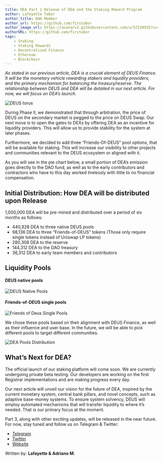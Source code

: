 ```yaml
---
title: DEA Part 2 Release of DEA and the Staking Reward Program
author: Lafeyette Tabor
author_title: DAO Member
author_url: https://github.com/firstabor
author_image_url: https://avatars2.githubusercontent.com/u/57239935?s=400&v=4
authorURL: https://github.com/firstabor
tags:
    - Staking
    - Staking Rewards
    - Decentralized Finance
    - Ethereum
    - Blockchain
---
```

_As stated in our previous article, DEA is a crucial element of DEUS Finance. It will be the monetary vehicle rewarding stakers and liquidity providers, and the primary mechanism for balancing the treasury/reserve. The relationship between DEUS and DEA will be detailed in our next article. For now, we will focus on DEA’s launch._

![DEUS torus](/videos/torus_gif.gif)

During Phase II, we demonstrated that through arbitration, the price of DEUS on the secondary market is pegged to the price on DEUS Swap. Our next move is to open the gates to DEXs by offering DEA as an incentive for liquidity providers. This will allow us to provide stability for the system at later phases.

Furthermore, we decided to add three “Friends-Of-DEUS” pool options, that will be available for staking. This will increase our visibility to other projects and communities relevant to the DEUS ecosystem or aligned with it.

As you will see in the pie chart below, a small portion of DEA’s emission goes directly to the DAO fund, as well as to the early contributors and contractors who have to this day worked tirelessly with little to no financial compensation.

## Initial Distribution: How DEA will be distributed upon Release
1,000,000 DEA will be pre-mined and distributed over a period of six months as follows:
+ 440,928 DEA to three native DEUS pools
+ 98,136 DEA to three “Friends-of-DEUS” tokens (Those only require single tokens instead of Uniswap LP tokens)
+ 280,308 DEA to the reserve
+ 144,312 DEA to the DAO treasury
+ 36,312 DEA to early team members and contributors

## Liquidity Pools
#### DEUS native pools
![DEUS Native Pools](/img/deus_native_pools.png)


#### Friends-of-DEUS single pools
![Friends of Deus Single Pools](/img/friends_of_deus_single_pools.png)

We chose these pools based on their alignment with DEUS Finance, as well as their influence and user base. In the future, we will be able to pick different pools to target different communities.

![DEA Pools Distribution](/img/dea_pools_distribution.png)


## What’s Next for DEA?
The official launch of our staking platform will come soon. We are currently undergoing private beta testing. Our developers are working on the first Registrar implementations and are making progress every day.

Our next article will unveil our vision for the future of DEA, inspired by the current monetary system, central bank pillars, and novel concepts, such as adaptive base-money systems. To ensure system solvency, DEUS will employ automated mechanisms that will transfer liquidity to where it’s needed. That is our primary focus at the moment.

Part 3, along with other exciting updates, will be released in the near future. For now, stay tuned and follow us on Telegram & Twitter:
+ [Telegram](https://t.me/deusfinance)
+ [Twitter](https://twitter.com/DeusDao)
+ [Website](https://www.deus.finance)

Written by: **Lafayette & Adriano M.**
